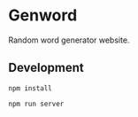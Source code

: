 # Genword

Random word generator website.

## Development

```console
npm install
```

```console
npm run server
```
